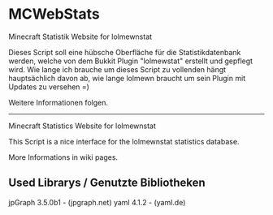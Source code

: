 MCWebStats
==========

Minecraft Statistik Website for lolmewnstat

Dieses Script soll eine hübsche Oberfläche für die Statistikdatenbank werden, welche von dem Bukkit Plugin "lolmewstat" erstellt und gepflegt wird.
Wie lange ich brauche um dieses Script zu vollenden hängt hauptsächlich davon ab, wie lange lolmewn braucht um sein Plugin mit Updates zu versehen =)

Weitere Informationen folgen.

----------------------------------------------------
Minecraft Statistics Website for lolmewnstat

This Script is a nice interface for the lolmewnstat statistics database.

More Informations in wiki pages.



Used Librarys / Genutzte Bibliotheken
------------------------------------------
jpGraph 3.5.0b1 - (jpgraph.net)
yaml 4.1.2 - (yaml.de)
